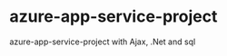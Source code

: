 # azure-app-service-project
azure-app-service-project with Ajax, .Net and sql


<!-- Security scan triggered at 2025-09-09 05:42:49 -->

<!-- Security scan triggered at 2025-09-28 15:50:52 -->